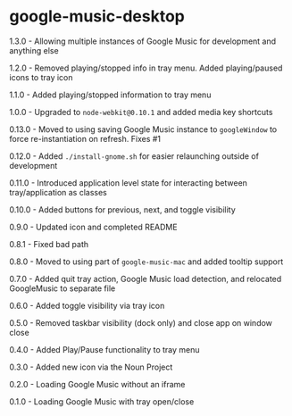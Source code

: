 # google-music-desktop
1.3.0 - Allowing multiple instances of Google Music for development and anything else

1.2.0 - Removed playing/stopped info in tray menu. Added playing/paused icons to tray icon

1.1.0 - Added playing/stopped information to tray menu

1.0.0 - Upgraded to `node-webkit@0.10.1` and added media key shortcuts

0.13.0 - Moved to using saving Google Music instance to `googleWindow` to force re-instantiation on refresh. Fixes #1

0.12.0 - Added `./install-gnome.sh` for easier relaunching outside of development

0.11.0 - Introduced application level state for interacting between tray/application as classes

0.10.0 - Added buttons for previous, next, and toggle visibility

0.9.0 - Updated icon and completed README

0.8.1 - Fixed bad path

0.8.0 - Moved to using part of `google-music-mac` and added tooltip support

0.7.0 - Added quit tray action, Google Music load detection, and relocated GoogleMusic to separate file

0.6.0 - Added toggle visibility via tray icon

0.5.0 - Removed taskbar visibility (dock only) and close app on window close

0.4.0 - Added Play/Pause functionality to tray menu

0.3.0 - Added new icon via the Noun Project

0.2.0 - Loading Google Music without an iframe

0.1.0 - Loading Google Music with tray open/close
